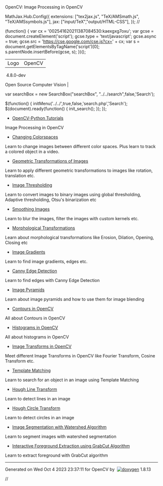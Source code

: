 

OpenCV: Image Processing in OpenCV

 MathJax.Hub.Config({
 extensions: ["tex2jax.js", "TeX/AMSmath.js", "TeX/AMSsymbols.js"],
 jax: ["input/TeX","output/HTML-CSS"],
});
//<![CDATA[
MathJax.Hub.Config(
{
 TeX: {
 Macros: {
 matTT: [ "\\[ \\left|\\begin{array}{ccc} #1 & #2 & #3\\\\ #4 & #5 & #6\\\\ #7 & #8 & #9 \\end{array}\\right| \\]", 9],
 fork: ["\\left\\{ \\begin{array}{l l} #1 & \\mbox{#2}\\\\ #3 & \\mbox{#4}\\\\ \\end{array} \\right.", 4],
 forkthree: ["\\left\\{ \\begin{array}{l l} #1 & \\mbox{#2}\\\\ #3 & \\mbox{#4}\\\\ #5 & \\mbox{#6}\\\\ \\end{array} \\right.", 6],
 forkfour: ["\\left\\{ \\begin{array}{l l} #1 & \\mbox{#2}\\\\ #3 & \\mbox{#4}\\\\ #5 & \\mbox{#6}\\\\ #7 & \\mbox{#8}\\\\ \\end{array} \\right.", 8],
 vecthree: ["\\begin{bmatrix} #1\\\\ #2\\\\ #3 \\end{bmatrix}", 3],
 vecthreethree: ["\\begin{bmatrix} #1 & #2 & #3\\\\ #4 & #5 & #6\\\\ #7 & #8 & #9 \\end{bmatrix}", 9],
 cameramatrix: ["#1 = \\begin{bmatrix} f\_x & 0 & c\_x\\\\ 0 & f\_y & c\_y\\\\ 0 & 0 & 1 \\end{bmatrix}", 1],
 distcoeffs: ["(k\_1, k\_2, p\_1, p\_2[, k\_3[, k\_4, k\_5, k\_6 [, s\_1, s\_2, s\_3, s\_4[, \\tau\_x, \\tau\_y]]]]) \\text{ of 4, 5, 8, 12 or 14 elements}"],
 distcoeffsfisheye: ["(k\_1, k\_2, k\_3, k\_4)"],
 hdotsfor: ["\\dots", 1],
 mathbbm: ["\\mathbb{#1}", 1],
 bordermatrix: ["\\matrix{#1}", 1]
 }
 }
}
);
//]]>

 (function() {
 var cx = '002541620211387084530:kaexgxg7oxu';
 var gcse = document.createElement('script');
 gcse.type = 'text/javascript';
 gcse.async = true;
 gcse.src = 'https://cse.google.com/cse.js?cx=' + cx;
 var s = document.getElementsByTagName('script')[0];
 s.parentNode.insertBefore(gcse, s);
 })();

|  |  |
| --- | --- |
| Logo | OpenCV
 4.8.0-dev

Open Source Computer Vision |

var searchBox = new SearchBox("searchBox", "../../search",false,'Search');

$(function() {
 initMenu('../../',true,false,'search.php','Search');
 $(document).ready(function() { init\_search(); });
});

* [OpenCV-Python Tutorials](../../d6/d00/tutorial_py_root.html "../../d6/d00/tutorial_py_root.html")

Image Processing in OpenCV  

* [Changing Colorspaces](../../df/d9d/tutorial_py_colorspaces.html "../../df/d9d/tutorial_py_colorspaces.html")

Learn to change images between different color spaces. Plus learn to track a colored object in a video.
* [Geometric Transformations of Images](../../da/d6e/tutorial_py_geometric_transformations.html "../../da/d6e/tutorial_py_geometric_transformations.html")

Learn to apply different geometric transformations to images like rotation, translation etc.
* [Image Thresholding](../../d7/d4d/tutorial_py_thresholding.html "../../d7/d4d/tutorial_py_thresholding.html")

Learn to convert images to binary images using global thresholding, Adaptive thresholding, Otsu's binarization etc
* [Smoothing Images](../../d4/d13/tutorial_py_filtering.html "../../d4/d13/tutorial_py_filtering.html")

Learn to blur the images, filter the images with custom kernels etc.
* [Morphological Transformations](../../d9/d61/tutorial_py_morphological_ops.html "../../d9/d61/tutorial_py_morphological_ops.html")

Learn about morphological transformations like Erosion, Dilation, Opening, Closing etc
* [Image Gradients](../../d5/d0f/tutorial_py_gradients.html "../../d5/d0f/tutorial_py_gradients.html")

Learn to find image gradients, edges etc.
* [Canny Edge Detection](../../da/d22/tutorial_py_canny.html "../../da/d22/tutorial_py_canny.html")

Learn to find edges with Canny Edge Detection
* [Image Pyramids](../../dc/dff/tutorial_py_pyramids.html "../../dc/dff/tutorial_py_pyramids.html")

Learn about image pyramids and how to use them for image blending
* [Contours in OpenCV](../../d3/d05/tutorial_py_table_of_contents_contours.html "../../d3/d05/tutorial_py_table_of_contents_contours.html")

All about Contours in OpenCV
* [Histograms in OpenCV](../../de/db2/tutorial_py_table_of_contents_histograms.html "../../de/db2/tutorial_py_table_of_contents_histograms.html")

All about histograms in OpenCV
* [Image Transforms in OpenCV](../../dd/dc4/tutorial_py_table_of_contents_transforms.html "../../dd/dc4/tutorial_py_table_of_contents_transforms.html")

Meet different Image Transforms in OpenCV like Fourier Transform, Cosine Transform etc.
* [Template Matching](../../d4/dc6/tutorial_py_template_matching.html "../../d4/dc6/tutorial_py_template_matching.html")

Learn to search for an object in an image using Template Matching
* [Hough Line Transform](../../d6/d10/tutorial_py_houghlines.html "../../d6/d10/tutorial_py_houghlines.html")

Learn to detect lines in an image
* [Hough Circle Transform](../../da/d53/tutorial_py_houghcircles.html "../../da/d53/tutorial_py_houghcircles.html")

Learn to detect circles in an image
* [Image Segmentation with Watershed Algorithm](../../d3/db4/tutorial_py_watershed.html "../../d3/db4/tutorial_py_watershed.html")

Learn to segment images with watershed segmentation
* [Interactive Foreground Extraction using GrabCut Algorithm](../../d8/d83/tutorial_py_grabcut.html "../../d8/d83/tutorial_py_grabcut.html")

Learn to extract foreground with GrabCut algorithm

---

Generated on Wed Oct 4 2023 23:37:11 for OpenCV by  [![doxygen](../../doxygen.png)](http://www.doxygen.org/index.html "http://www.doxygen.org/index.html") 1.8.13

//<![CDATA[
addTutorialsButtons();
//]]>

